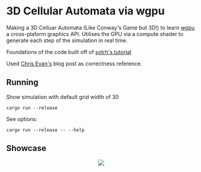# 3D Cellular Automata via wgpu



Making a 3D Celluar Automata (Like Conway's Game but 3D!) to learn [wgpu](https://github.com/gfx-rs/wgpu) a cross-plaform graphics API. Utilises the GPU via a compute shader to generate each step of the simulation in real time.

Foundations of the code built off of [sotrh's tutorial](https://sotrh.github.io/learn-wgpu/#what-is-wgpu)

Used [Chris Evan's](https://chrisevans9629.github.io/blog/2020/07/27/game-of-life) blog post as correctness reference.

## Running 

Show simulation with default grid width of 30
```
cargo run --release
```

See options:
```
cargo run --release -- --help
```


## Showcase

<p align="center">
  <img src="./media/conwaycorrect.gif" width="auto">
</p>
